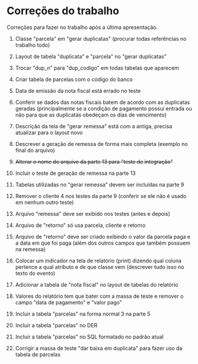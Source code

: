 # Correções do trabalho

Correções para fazer no trabalho após a última apresentação.

1. Classe "parcela" em "gerar duplicatas" (procurar todas referências no trabalho todo)

2. Layout de tabela "duplicata" e "parcela" no "gerar duplicatas"

3. Trocar "dup_n" para "dup_codigo" em todas tabelas que aparecem

4. Criar tabela de parcelas com o código do banco

5. Data de emissão da nota fiscal está errado no teste

6. Conferir se dados das notas fiscais batem de acordo com as duplicatas geradas (principalmente se a condição de pagamento possui entrada ou não para que as duplicatas obedeçam os dias de vencimento)

7. Descrição da tela de "gerar remessa" está com a antiga, precisa atualizar para o layout novo

8. Descrever a geração de remessa de forma mais completa (exemplo no final do arquivo)

9. ~~Alterar o nome do arquivo da parte 13 para "teste de integração"~~

10. Incluir o teste de geração de remessa na parte 13

11. Tabelas utilizadas no "gerar remessa" devem ser incluídas na parte 9

12. Remover o cliente 4 nos testes da parte 9 (conferir se ele não é usado em nenhum outro teste)

13. Arquivo "remessa" deve ser exibido nos testes (antes e depois)

14. Arquivo de "retorno" só usa parcela, cliente e retorno

15. Arquivo de "retorno" deve ser criado exibindo o valor da parcela paga e a data em que foi paga (além dos outros campos que também possuem na remessa)

16. Colocar um indicador na tela de relatório (print) dizendo qual coluna pertence a qual atributo e de que classe vem (descrever tudo isso no texto do evento)

17. Adicionar a tabela de "nota fiscal" no layout de tabelas do relatório

18. Valores do relatório tem que bater com a massa de teste e remover o campo "data de pagamento" e "valor pago"

19. Incluir a tabela "parcelas" na forma normal 3 na parte 5

20. Incluir a tabela "parcelas" no DER

21. Incluir a tabela "parcelas" no SQL formatado no padrão atual

22. Corrigir a massa de teste "dar baixa em duplicata" para fazer uso da tabela de parcelas

